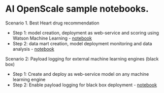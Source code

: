 # AI OpenScale sample notebooks.

Scenario 1. Best Heart drug recommendation
- Step 1: model creation, deployment as web-service and scoring using Watson Machine Learning - [notebook](https://github.com/pmservice/ai-openscale-sample-notebooks/blob/master/Best%20heart%20drug%20recommendation%20-%20model.ipynb)
- Step 2: data mart creation, model deployment monitoring and data analysis - [notebook](https://github.com/pmservice/ai-openscale-sample-notebooks/blob/master/Data%20Mart%20configuration%20and%20usage.ipynb)


Scenario 2: Payload logging for external machine learning engines (black box)
- Step 1: Create and deploy as web-service model on any machine learning engine
- Step 2: Enable payload logging for black box deployment - [notebook](https://github.com/pmservice/ai-openscale-sample-notebooks/blob/master/Payload%20logging%20for%20MS%20Azure%20model.ipynb)
